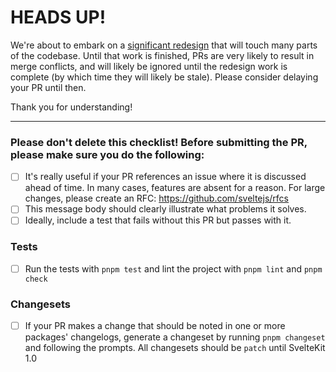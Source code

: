 # HEADS UP!

We're about to embark on a [significant redesign](https://github.com/sveltejs/kit/discussions/5748) that will touch many parts of the codebase. Until that work is finished, PRs are very likely to result in merge conflicts, and will likely be ignored until the redesign work is complete (by which time they will likely be stale). Please consider delaying your PR until then.

Thank you for understanding!

---

### Please don't delete this checklist! Before submitting the PR, please make sure you do the following:
- [ ] It's really useful if your PR references an issue where it is discussed ahead of time. In many cases, features are absent for a reason. For large changes, please create an RFC: https://github.com/sveltejs/rfcs
- [ ] This message body should clearly illustrate what problems it solves.
- [ ] Ideally, include a test that fails without this PR but passes with it.

### Tests
- [ ] Run the tests with `pnpm test` and lint the project with `pnpm lint` and `pnpm check`

### Changesets
- [ ] If your PR makes a change that should be noted in one or more packages' changelogs, generate a changeset by running `pnpm changeset` and following the prompts. All changesets should be `patch` until SvelteKit 1.0
